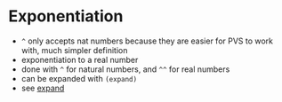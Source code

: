 Exponentiation
==============
- `^` only accepts nat numbers because they are easier for PVS to work with, much simpler definition
- exponentiation to a real number
- done with `^` for natural numbers, and `^^` for real numbers
- can be expanded with `(expand)` 
- see [expand](https://github.com/n-crespo/NASA-2023/blob/master/pages/expand.md)
